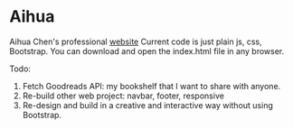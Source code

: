 # Aihua
Aihua Chen's professional [website](https://aihua.vercel.app/)
Current code is just plain js, css, Bootstrap. You can download and open the index.html file in any browser.

Todo: 
1. Fetch Goodreads API: my bookshelf that I want to share with anyone.
2. Re-build other web project: navbar, footer, responsive
3. Re-design and build in a creative and interactive way without using Bootstrap.

